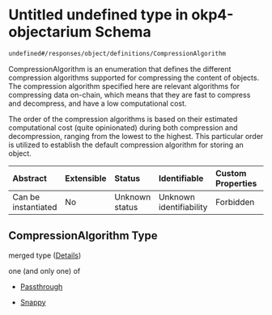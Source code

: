 # Untitled undefined type in okp4-objectarium Schema

```txt
undefined#/responses/object/definitions/CompressionAlgorithm
```

CompressionAlgorithm is an enumeration that defines the different compression algorithms supported for compressing the content of objects. The compression algorithm specified here are relevant algorithms for compressing data on-chain, which means that they are fast to compress and decompress, and have a low computational cost.

The order of the compression algorithms is based on their estimated computational cost (quite opinionated) during both compression and decompression, ranging from the lowest to the highest. This particular order is utilized to establish the default compression algorithm for storing an object.

| Abstract            | Extensible | Status         | Identifiable            | Custom Properties | Additional Properties | Access Restrictions | Defined In                                                                     |
| :------------------ | :--------- | :------------- | :---------------------- | :---------------- | :-------------------- | :------------------ | :----------------------------------------------------------------------------- |
| Can be instantiated | No         | Unknown status | Unknown identifiability | Forbidden         | Allowed               | none                | [okp4-objectarium.json\*](schema/okp4-objectarium.json "open original schema") |

## CompressionAlgorithm Type

merged type ([Details](okp4-objectarium-responses-objectresponse-definitions-compressionalgorithm.md))

one (and only one) of

* [Passthrough](okp4-objectarium-responses-objectresponse-definitions-compressionalgorithm-oneof-passthrough.md "check type definition")

* [Snappy](okp4-objectarium-responses-objectresponse-definitions-compressionalgorithm-oneof-snappy.md "check type definition")
